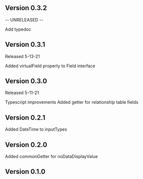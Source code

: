 ## Version 0.3.2

-- UNRELEASED --

Add typedoc

## Version 0.3.1

Released 5-13-21

Added virtualField property to Field interface

## Version 0.3.0

Released 5-11-21

Typescript improvements
Added getter for relationship table fields

## Version 0.2.1

Added DateTime to inputTypes

## Version 0.2.0

Added commonGetter for noDataDisplayValue

## Version 0.1.0
